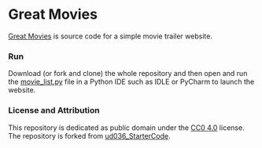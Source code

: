 # Great Movies
[Great Movies](https://github.com/IanOstrom/Great_Movies) is source code for a simple movie trailer website.

### Run
Download (or fork and clone) the whole repository and then open and run the [movie_list.py](movie_list.py) file in a Python IDE such as IDLE or PyCharm to launch the website.

### License and Attribution
This repository is dedicated as public domain under the [CC0 4.0](https://creativecommons.org/licenses/by/4.0/) license. The repository is forked from [ud036_StarterCode](https://github.com/udacity/ud036_StarterCode).
